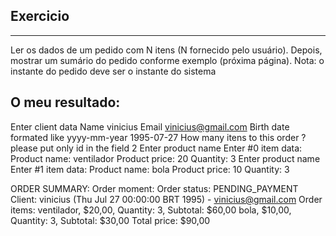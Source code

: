 ## Exercicio
-------------------------------------------------------------------------------------------------
Ler os dados de um pedido com N itens (N fornecido pelo usuário). Depois, mostrar um
sumário do pedido conforme exemplo (próxima página). Nota: o instante do pedido deve ser
o instante do sistema


O meu resultado:
------------------------------------------------------------------------------------------------
Enter client data
Name
vinicius
Email
vinicius@gmail.com
Birth date formated like yyyy-mm-year
1995-07-27
How many itens to this order ? please put only id in the field
2
Enter product name
Enter #0 item data:
Product name: ventilador
Product price: 20
Quantity: 3
Enter product name
Enter #1 item data:
Product name: bola
Product price: 10
Quantity: 3

ORDER SUMMARY:
Order moment: Order status: PENDING_PAYMENT
Client: vinicius (Thu Jul 27 00:00:00 BRT 1995) - vinicius@gmail.com
Order items:
ventilador, $20,00, Quantity: 3, Subtotal: $60,00
bola, $10,00, Quantity: 3, Subtotal: $30,00
Total price: $90,00
